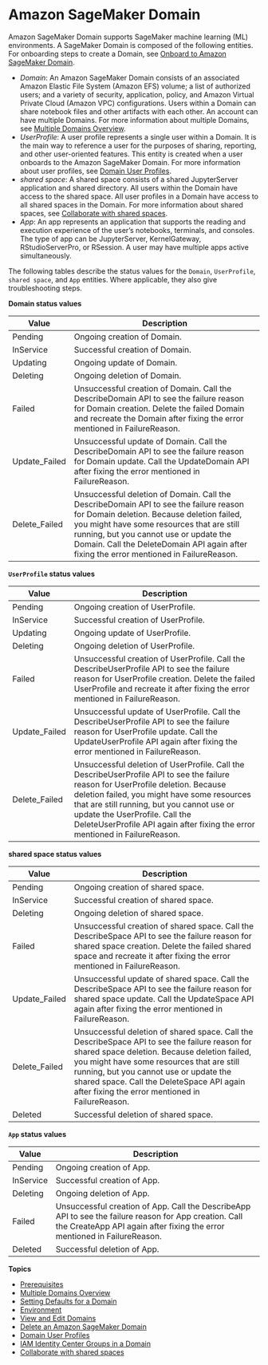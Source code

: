 # Amazon SageMaker Domain<a name="studio-entity-status"></a>

Amazon SageMaker Domain supports SageMaker machine learning \(ML\) environments\. A SageMaker Domain is composed of the following entities\. For onboarding steps to create a Domain, see [Onboard to Amazon SageMaker Domain](gs-studio-onboard.md)\.
+  *Domain*: An Amazon SageMaker Domain consists of an associated Amazon Elastic File System \(Amazon EFS\) volume; a list of authorized users; and a variety of security, application, policy, and Amazon Virtual Private Cloud \(Amazon VPC\) configurations\. Users within a Domain can share notebook files and other artifacts with each other\. An account can have multiple Domains\. For more information about multiple Domains, see [Multiple Domains Overview](domain-multiple.md)\.
+  *UserProfile*: A user profile represents a single user within a Domain\. It is the main way to reference a user for the purposes of sharing, reporting, and other user\-oriented features\. This entity is created when a user onboards to the Amazon SageMaker Domain\. For more information about user profiles, see [Domain User Profiles](domain-user-profile.md)\.
+  *shared space*: A shared space consists of a shared JupyterServer application and shared directory\. All users within the Domain have access to the shared space\. All user profiles in a Domain have access to all shared spaces in the Domain\. For more information about shared spaces, see [Collaborate with shared spaces](domain-space.md)\.
+  *App*: An app represents an application that supports the reading and execution experience of the user’s notebooks, terminals, and consoles\. The type of app can be JupyterServer, KernelGateway, RStudioServerPro, or RSession\. A user may have multiple apps active simultaneously\.

The following tables describe the status values for the `Domain`, `UserProfile`, `shared space`, and `App` entities\. Where applicable, they also give troubleshooting steps\.


**Domain status values**  

| Value | Description | 
| --- | --- | 
| Pending | Ongoing creation of Domain\. | 
| InService | Successful creation of Domain\. | 
| Updating | Ongoing update of Domain\. | 
| Deleting | Ongoing deletion of Domain\. | 
| Failed | Unsuccessful creation of Domain\. Call the DescribeDomain API to see the failure reason for Domain creation\. Delete the failed Domain and recreate the Domain after fixing the error mentioned in FailureReason\. | 
| Update\_Failed | Unsuccessful update of Domain\. Call the DescribeDomain API to see the failure reason for Domain update\. Call the UpdateDomain API after fixing the error mentioned in FailureReason\. | 
| Delete\_Failed | Unsuccessful deletion of Domain\. Call the DescribeDomain API to see the failure reason for Domain deletion\. Because deletion failed, you might have some resources that are still running, but you cannot use or update the Domain\. Call the DeleteDomain API again after fixing the error mentioned in FailureReason\. | 


**`UserProfile` status values**  

| Value | Description | 
| --- | --- | 
| Pending | Ongoing creation of UserProfile\. | 
| InService | Successful creation of UserProfile\. | 
| Updating | Ongoing update of UserProfile\. | 
| Deleting | Ongoing deletion of UserProfile\. | 
| Failed | Unsuccessful creation of UserProfile\. Call the DescribeUserProfile API to see the failure reason for UserProfile creation\. Delete the failed UserProfile and recreate it after fixing the error mentioned in FailureReason\. | 
| Update\_Failed | Unsuccessful update of UserProfile\. Call the DescribeUserProfile API to see the failure reason for UserProfile update\. Call the UpdateUserProfile API again after fixing the error mentioned in FailureReason\. | 
| Delete\_Failed | Unsuccessful deletion of UserProfile\. Call the DescribeUserProfile API to see the failure reason for UserProfile deletion\. Because deletion failed, you might have some resources that are still running, but you cannot use or update the UserProfile\. Call the DeleteUserProfile API again after fixing the error mentioned in FailureReason\. | 


**shared space status values**  

| Value | Description | 
| --- | --- | 
| Pending | Ongoing creation of shared space\. | 
| InService | Successful creation of shared space\. | 
| Deleting | Ongoing deletion of shared space\. | 
| Failed | Unsuccessful creation of shared space\. Call the DescribeSpace API to see the failure reason for shared space creation\. Delete the failed shared space and recreate it after fixing the error mentioned in FailureReason\. | 
| Update\_Failed | Unsuccessful update of shared space\. Call the DescribeSpace API to see the failure reason for shared space update\. Call the UpdateSpace API again after fixing the error mentioned in FailureReason\. | 
| Delete\_Failed | Unsuccessful deletion of shared space\. Call the DescribeSpace API to see the failure reason for shared space deletion\. Because deletion failed, you might have some resources that are still running, but you cannot use or update the shared space\. Call the DeleteSpace API again after fixing the error mentioned in FailureReason\. | 
| Deleted | Successful deletion of shared space\. | 


**`App` status values**  

| Value | Description | 
| --- | --- | 
| Pending | Ongoing creation of App\. | 
| InService | Successful creation of App\. | 
| Deleting | Ongoing deletion of App\. | 
| Failed | Unsuccessful creation of App\. Call the DescribeApp API to see the failure reason for App creation\. Call the CreateApp API again after fixing the error mentioned in FailureReason\. | 
| Deleted | Successful deletion of App\. | 

**Topics**
+ [Prerequisites](domain-prerequisites.md)
+ [Multiple Domains Overview](domain-multiple.md)
+ [Setting Defaults for a Domain](domain-set-defaults.md)
+ [Environment](domain-space-environment.md)
+ [View and Edit Domains](domain-view-edit.md)
+ [Delete an Amazon SageMaker Domain](gs-studio-delete-domain.md)
+ [Domain User Profiles](domain-user-profile.md)
+ [IAM Identity Center Groups in a Domain](domain-groups.md)
+ [Collaborate with shared spaces](domain-space.md)